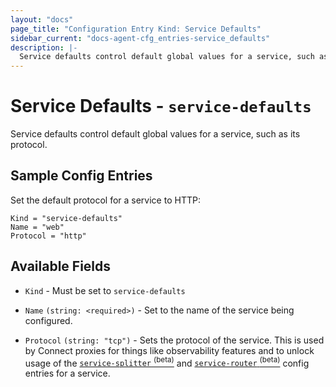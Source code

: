 ```yaml
---
layout: "docs"
page_title: "Configuration Entry Kind: Service Defaults"
sidebar_current: "docs-agent-cfg_entries-service_defaults"
description: |-
  Service defaults control default global values for a service, such as its protocol.
---
```


# Service Defaults - `service-defaults`

Service defaults control default global values for a service, such as its
protocol.

## Sample Config Entries

Set the default protocol for a service to HTTP:

```hcl
Kind = "service-defaults"
Name = "web"
Protocol = "http"
```

## Available Fields

- `Kind` - Must be set to `service-defaults`

- `Name` `(string: <required>)` - Set to the name of the service being configured.

- `Protocol` `(string: "tcp")` - Sets the protocol of the service. This is used
  by Connect proxies for things like observability features and to unlock usage
  of the [`service-splitter`
  <sup>(beta)</sup>](/docs/agent/config-entries/service-splitter.html) and
  [`service-router`
  <sup>(beta)</sup>](/docs/agent/config-entries/service-router.html) config
  entries for a service.
